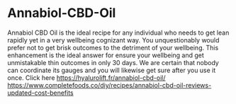 # Annabiol-CBD-Oil
Annabiol CBD Oil is the ideal recipe for any individual who needs to get lean rapidly yet in a very wellbeing cognizant way. You unquestionably would prefer not to get brisk outcomes to the detriment of your wellbeing. This enhancement is the ideal answer for ensure your wellbeing and get unmistakable thin outcomes in only 30 days. We are certain that nobody can coordinate its gauges and you will likewise get sure after you use it once. Click here https://hyalurolift.fr/annabiol-cbd-oil/  https://www.completefoods.co/diy/recipes/annabiol-cbd-oil-reviews-updated-cost-benefits
